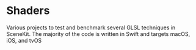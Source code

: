 # Shaders

Various projects to test and benchmark several GLSL techniques in SceneKit. 
The majority of the code is written in Swift and targets macOS, iOS, and tvOS